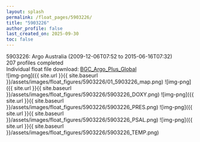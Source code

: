 ```yaml
---
layout: splash
permalink: /float_pages/5903226/
title: "5903226"
author_profile: false
last_created_on: 2025-09-30
toc: false
---
```

 
5903226: Argo Australia (2009-12-06T07:52 to 2015-06-16T07:32)\
207 profiles completed\
Individual float file download: [BGC_Argo_Plus_Global](https://ftp.soest.hawaii.edu/bgc_argo_plus/Individual_Floats/outliers_removed/5903226_Sprof_processed.nc)\
![img-png]({{ site.url }}{{ site.baseurl }}/assets/images/float_figures/5903226/01_5903226_map.png)
![img-png]({{ site.url }}{{ site.baseurl }}/assets/images/float_figures/5903226/5903226_DOXY.png)
![img-png]({{ site.url }}{{ site.baseurl }}/assets/images/float_figures/5903226/5903226_PRES.png)
![img-png]({{ site.url }}{{ site.baseurl }}/assets/images/float_figures/5903226/5903226_PSAL.png)
![img-png]({{ site.url }}{{ site.baseurl }}/assets/images/float_figures/5903226/5903226_TEMP.png)
